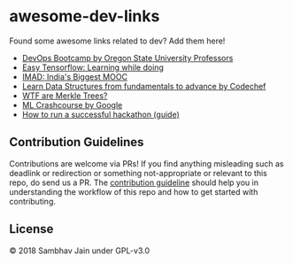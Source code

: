 # awesome-dev-links
Found some awesome links related to dev? Add them here! 
 
* [DevOps Bootcamp by Oregon State University Professors](https://devopsbootcamp.osuosl.org/)
* [Easy Tensorflow: Learning while doing](http://easy-tensorflow.com)
* [IMAD: India's Biggest MOOC](https://www.imad.tech/)
* [Learn Data Structures from fundamentals to advance by Codechef](https://www.codechef.com/certification/prepare)
* [WTF are Merkle Trees?](https://media.consensys.net/ever-wonder-how-merkle-trees-work-c2f8b7100ed3)
* [ML Crashcourse by Google](https://developers.google.com/machine-learning/crash-course/)
* [How to run a successful hackathon (guide)](https://hackathon.guide)

## Contribution Guidelines

Contributions are welcome via PRs! If you find anything misleading such as deadlink or redirection or something not-appropriate or relevant to this repo, do send us a PR. The [contribution guideline](https://github.com/sambhav2612/awesome-dev-links/blob/master/CONTRIBUTING.md) should help you in understanding the workflow of this repo and how to get started with contributing. 

## License

© 2018 Sambhav Jain under GPL-v3.0
